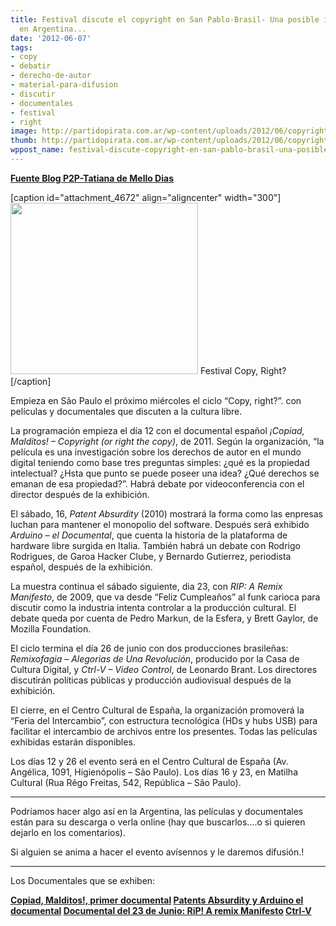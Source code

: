 ```yaml
---
title: Festival discute el copyright en San Pablo-Brasil- Una posible idea para hacerlo
  en Argentina...
date: '2012-06-07'
tags:
- copy
- debatir
- derecho-de-autor
- material-para-difusion
- discutir
- documentales
- festival
- right
image: http://partidopirata.com.ar/wp-content/uploads/2012/06/copyright.jpg
thumb: http://partidopirata.com.ar/wp-content/uploads/2012/06/copyright-150x150.jpg
wppost_name: festival-discute-copyright-en-san-pablo-brasil-una-posible-idea-para-hacerlo-en-argentina
---
```


<strong><a href="http://blogs.estadao.com.br/tatiana-dias/festival-discute-copyright-em-sp/" target="_blank">Fuente Blog P2P-Tatiana de Mello Dias</a></strong>

[caption id="attachment_4672" align="aligncenter" width="300"]<a href="http://partidopirata.com.ar/wp-content/uploads/2012/06/copyright.jpg"><img class="size-medium wp-image-4672" title="copyright" src="http://partidopirata.com.ar/wp-content/uploads/2012/06/copyright-300x274.jpg" alt="" width="300" height="274" /></a> Festival Copy, Right?[/caption]

Empieza en São Paulo el próximo miércoles el ciclo “Copy, right?”. con películas y documentales que discuten a la cultura libre.

La programación empieza el día 12 con el documental español <em>¡Copiad, Malditos! – Copyright (or right the copy)</em>, de 2011. Según la organización, “la película es una investigación sobre los derechos de autor en el mundo digital teniendo como base tres preguntas simples: ¿qué es la propiedad intelectual? ¿Hsta que punto se puede poseer una idea? ¿Qué derechos se emanan de esa propiedad?”. Habrá debate por videoconferencia con el director después de la exhibición.

El sábado, 16, <em>Patent Absurdity </em>(2010) mostrará la forma como las enpresas luchan para mantener el monopolio del software. Después será exhibido <em>Arduino – el Documental</em>, que cuenta la historia de la plataforma de hardware libre surgida en Italia. También habrá un debate con Rodrigo Rodrigues, de Garoa Hacker Clube, y Bernardo Gutierrez, periodista español, después de la exhibición.

La muestra continua el sábado siguiente, dia 23, con <em>RIP: A Remix Manifesto</em>, de 2009, que va desde “Feliz Cumpleaños” al funk carioca para discutir como la industria intenta controlar a la producción cultural. El debate queda por cuenta de Pedro Markun, de la Esfera, y Brett Gaylor, de Mozilla Foundation.

El ciclo termina el día 26 de junio con dos producciones brasileñas: <em>Remixofagia – Alegorias de Una Revolución</em>, producido por la Casa de Cultura Digital, y <em>Ctrl-V – Video Control</em>, de Leonardo Brant. Los directores discutirán políticas públicas y producción audiovisual después de la exhibición.

El cierre, en el Centro Cultural de España, la organización promoverá la “Feria del Intercambio”, con estructura tecnológica (HDs y hubs USB) para facilitar el intercambio de archivos entre los presentes. Todas las películas exhibidas estarán disponibles.

Los días 12 y 26 el evento será en el Centro Cultural de España (Av. Angélica, 1091, Higienópolis – São Paulo). Los días 16 y 23, en Matilha Cultural (Rua Rêgo Freitas, 542, República – São Paulo).

<hr />

Podríamos hacer algo así en la Argentina, las películas y documentales están para su descarga o verla online (hay que buscarlos....o si quieren dejarlo en los comentarios).

Si alguien se anima a hacer el evento avísennos y le daremos difusión.!

<hr />

Los Documentales que se exhiben:

<strong><a href="http://partidopirata.com.ar/4690/para-los-fines-de-semana-ciclo-copy-right-pero-virtual">Copiad, Malditos!, primer documental</a>
<a href="http://partidopirata.com.ar/4752/siguiendo-con-el-ciclo-copy-right-patents-absurdity-y-arduino-el-documental">Patents Absurdity y Arduino el documental</a>
<a href="http://partidopirata.com.ar/4892/siguiendo-con-el-ciclo-copy-right-rip-a-remix-manifesto">Documental del 23 de Junio: RiP! A remix Manifesto</a>
<a href="http://partidopirata.com.ar/2491/ctrl-v-documental-que-puede-ayudarnos-a-entender-un-poco-mas-el-caso-cuevana">Ctrl-V</a></strong>
